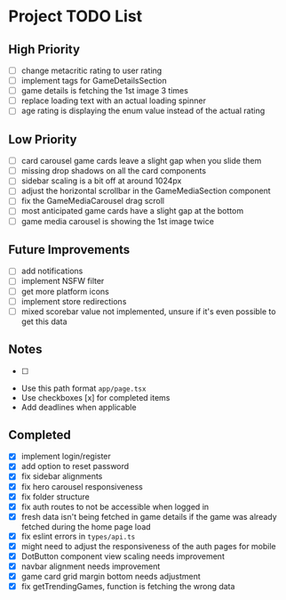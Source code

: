 # Project TODO List

## High Priority

- [ ] change metacritic rating to user rating
- [ ] implement tags for GameDetailsSection
- [ ] game details is fetching the 1st image 3 times
- [ ] replace loading text with an actual loading spinner
- [ ] age rating is displaying the enum value instead of the actual rating

## Low Priority

- [ ] card carousel game cards leave a slight gap when you slide them
- [ ] missing drop shadows on all the card components
- [ ] sidebar scaling is a bit off at around 1024px
- [ ] adjust the horizontal scrollbar in the GameMediaSection component
- [ ] fix the GameMediaCarousel drag scroll
- [ ] most anticipated game cards have a slight gap at the bottom
- [ ] game media carousel is showing the 1st image twice

## Future Improvements

- [ ] add notifications
- [ ] implement NSFW filter
- [ ] get more platform icons
- [ ] implement store redirections
- [ ] mixed scorebar value not implemented, unsure if it's even possible to get this data

## Notes

- [ ] 
- Use this path format `app/page.tsx`
- Use checkboxes [x] for completed items
- Add deadlines when applicable

## Completed

- [x] implement login/register
- [x] add option to reset password
- [x] fix sidebar alignments
- [x] fix hero carousel responsiveness
- [x] fix folder structure
- [x] fix auth routes to not be accessible when logged in
- [x] fresh data isn't being fetched in game details if the game was already fetched during the home page load
- [x] fix eslint errors in `types/api.ts`
- [x] might need to adjust the responsiveness of the auth pages for mobile
- [x] DotButton component view scaling needs improvement
- [x] navbar alignment needs improvement
- [x] game card grid margin bottom needs adjustment
- [x] fix getTrendingGames, function is fetching the wrong data